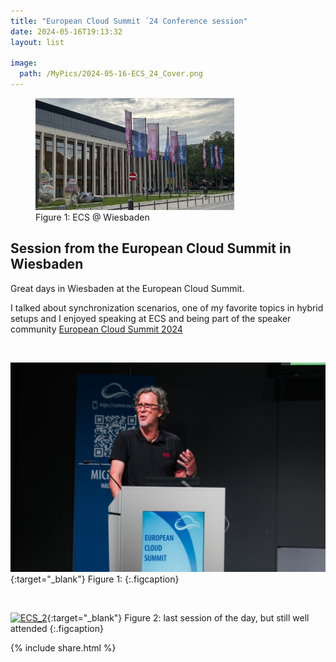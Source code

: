 ```yaml
---
title: "European Cloud Summit ´24 Conference session"
date: 2024-05-16T19:13:32
layout: list

image:
  path: /MyPics/2024-05-16-ECS_24_Cover.png
---
```


<figure>
  <img src="/MyPics/2024-05-16-ECS_24_Cover.png" style="width:75%">
  <figcaption>Figure 1: ECS @ Wiesbaden</figcaption>
</figure>

## Session from the European Cloud Summit in Wiesbaden

Great days in Wiesbaden at the European Cloud Summit.

I talked about synchronization scenarios, one of my favorite topics in hybrid setups and I enjoyed speaking at ECS and being part of the speaker community [European Cloud Summit 2024](https://cloudsummit.eu/)

 

[![ECS_1](/MyPics/2024-05-16-ECS_24_2.png)](/MyPics/2024-05-16-ECS_24_2.png){:target="_blank"}
Figure 1: 
{:.figcaption}

 

[![ECS_2](/MyPics/2024-05-16-ECS_24_1.png)](/MyPics/2024-05-16-ECS_24_1.png){:target="_blank"}
Figure 2: last session of the day, but still well attended
{:.figcaption}

{% include  share.html %}